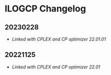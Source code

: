# ILOGCP Changelog

## 20230228
- *Linked with CPLEX and CP optimizer 22.01.01*


## 20221125
- *Linked with CPLEX and CP optimizer 22.01*